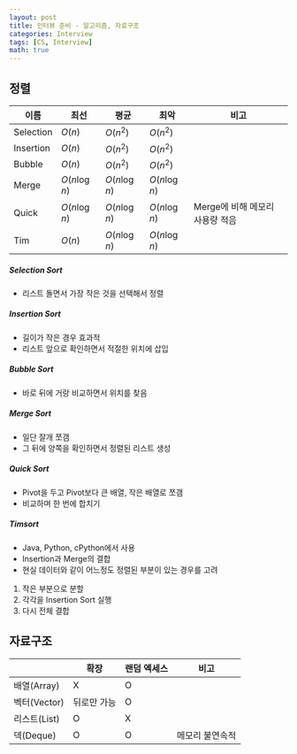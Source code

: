 ```yaml
---
layout: post
title: 인터뷰 준비 - 알고리즘, 자료구조
categories: Interview
tags: [CS, Interview]
math: true
---
```


## 정렬

| 이름      | 최선          | 평균          | 최악          | 비고                            |
| --------- | ------------- | ------------- | ------------- | ------------------------------- |
| Selection | $O(n)$        | $O(n^2)$      | $O(n^2)$      |                                 |
| Insertion | $O(n)$        | $O(n^2)$      | $O(n^2)$      |                                 |
| Bubble    | $O(n)$        | $O(n^2)$      | $O(n^2)$      |                                 |
| Merge     | $O(n \log n)$ | $O(n \log n)$ | $O(n \log n)$ |                                 |
| Quick     | $O(n \log n)$ | $O(n \log n)$ | $O(n \log n)$ | Merge에 비해 메모리 사용량 적음 |
| Tim       | $O(n)$        | $O(n \log n)$ | $O(n \log n)$ |                                 |

##### Selection Sort

- 리스트 돌면서 가장 작은 것을 선택해서 정렬

##### Insertion Sort

- 길이가 작은 경우 효과적
- 리스트 앞으로 확인하면서 적절한 위치에 삽입

##### Bubble Sort

- 바로 뒤에 거랑 비교하면서 위치를 찾음

##### Merge Sort

- 일단 잘개 쪼갬
- 그 뒤에 양쪽을 확인하면서 정렬된 리스트 생성

##### Quick Sort

- Pivot을 두고 Pivot보다 큰 배열, 작은 배열로 쪼갬
- 비교하며 한 번에 합치기

##### Timsort

- Java, Python, cPython에서 사용
- Insertion과 Merge의 결합
- 현실 데이터와 같이 어느정도 정렬된 부분이 있는 경우를 고려

1. 작은 부분으로 분할
2. 각각을 Insertion Sort 실행
3. 다시 전체 결합

## 자료구조

|              | 확장        | 랜덤 엑세스 | 비고            |
| ------------ | ----------- | ----------- | --------------- |
| 배열(Array)  | X           | O           |                 |
| 벡터(Vector) | 뒤로만 가능 | O           |                 |
| 리스트(List) | O           | X           |                 |
| 덱(Deque)    | O           | O           | 메모리 불연속적 |
